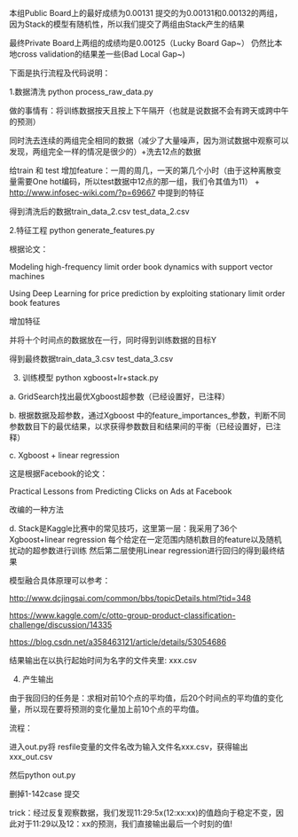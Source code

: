 ﻿本组Public Board上的最好成绩为0.00131 提交的为0.00131和0.00132的两组，因为Stack的模型有随机性，所以我们提交了两组由Stack产生的结果

最终Private Board上两组的成绩均是0.00125（Lucky Board Gap~） 仍然比本地cross validation的结果差一些(Bad Local Gap~)

下面是执行流程及代码说明：

1.数据清洗 python process_raw_data.py

做的事情有：将训练数据按天且按上下午隔开（也就是说数据不会有跨天或跨中午的预测）

同时洗去连续的两组完全相同的数据（减少了大量噪声，因为测试数据中观察可以发现，两组完全一样的情况是很少的）+洗去12点的数据

给train 和 test 增加feature：一周的周几，一天的第几个小时（由于这种离散变量需要One hot编码，所以test数据中12点的那一组，我们令其值为11） + http://www.infosec-wiki.com/?p=69667  中提到的特征

得到清洗后的数据train_data_2.csv test_data_2.csv

2.特征工程 python generate_features.py

根据论文：

Modeling high-frequency limit order book dynamics with support vector machines

Using Deep Learning for price prediction by exploiting stationary limit order book features

增加特征

并将十个时间点的数据放在一行，同时得到训练数据的目标Y

得到最终数据train_data_3.csv  test_data_3.csv

3. 训练模型
python xgboost+lr+stack.py

a. GridSearch找出最优Xgboost超参数（已经设置好，已注释）

b. 根据数据及超参数，通过Xgboost 中的feature_importances_参数，判断不同参数数目下的最优结果，以求获得参数数目和结果间的平衡（已经设置好，已注释）

c. Xgboost + linear regression

这是根据Facebook的论文：

Practical Lessons from Predicting Clicks on Ads at Facebook 

改编的一种方法

d. Stack是Kaggle比赛中的常见技巧，这里第一层：我采用了36个Xgboost+linear regression 每个给定在一定范围内随机数目的feature以及随机扰动的超参数进行训练 然后第二层使用Linear regression进行回归的得到最终结果

模型融合具体原理可以参考：

http://www.dcjingsai.com/common/bbs/topicDetails.html?tid=348

https://www.kaggle.com/c/otto-group-product-classification-challenge/discussion/14335

https://blog.csdn.net/a358463121/article/details/53054686

结果输出在以执行起始时间为名字的文件夹里: xxx.csv

4. 产生输出

由于我回归的任务是：求相对前10个点的平均值，后20个时间点的平均值的变化量，所以现在要将预测的变化量加上前10个点的平均值。

流程：

进入out.py将 resfile变量的文件名改为输入文件名xxx.csv，获得输出xxx_out.csv

然后python out.py

删掉1-142case 提交

trick：经过反复观察数据，我们发现11:29:5x(12:xx:xx)的值趋向于稳定不变，因此对于11:29以及12：xx的预测，我们直接输出最后一个时刻的值!

